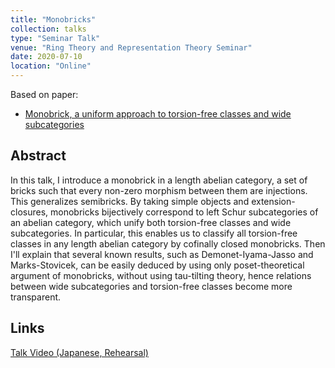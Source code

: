 ```yaml
---
title: "Monobricks"
collection: talks
type: "Seminar Talk"
venue: "Ring Theory and Representation Theory Seminar"
date: 2020-07-10
location: "Online"
---
```


Based on paper:
- [Monobrick, a uniform approach to torsion-free classes and wide subcategories](/papers/mbrick/)

## Abstract
In this talk, I introduce a monobrick in a length abelian category, a set of bricks such that every non-zero morphism between them are injections. This generalizes semibricks. By taking simple objects and extension-closures, monobricks bijectively correspond to left Schur subcategories of an abelian category, which unify both torsion-free classes and wide subcategories. In particular, this enables us to classify all torsion-free classes in any length abelian category by cofinally closed monobricks. Then I'll explain that several known results, such as Demonet-Iyama-Jasso and Marks-Stovicek, can be easily deduced by using only poset-theoretical argument of monobricks, without using tau-tilting theory, hence relations between wide subcategories and torsion-free classes become more transparent.

## Links
[Talk Video (Japanese, Rehearsal)](https://www.youtube.com/watch?v=7yYvRPlmuB4)
